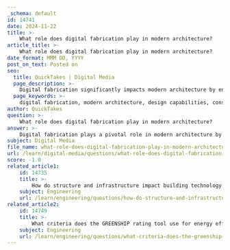 ```yaml
---
_schema: default
id: 14741
date: 2024-11-22
title: >-
    What role does digital fabrication play in modern architecture?
article_title: >-
    What role does digital fabrication play in modern architecture?
date_format: MMM DD, YYYY
post_on_text: Posted on
seo:
  title: QuickTakes | Digital Media
  page_description: >-
    Digital fabrication significantly impacts modern architecture by enhancing design capabilities, improving construction efficiency, and promoting sustainability through innovative technologies like 3D printing and CNC machining.
  page_keywords: >-
    digital fabrication, modern architecture, design capabilities, construction efficiency, sustainability, automation, innovative design, 3D printing, CNC machining, case studies, architectural workflow
author: QuickTakes
question: >-
    What role does digital fabrication play in modern architecture?
answer: >-
    Digital fabrication plays a pivotal role in modern architecture by transforming the design and construction processes, enabling greater efficiency, customization, and sustainability. Here are some key aspects of its impact:\n\n1. **Innovative Design Capabilities**: Digital fabrication allows architects to visualize and manipulate their designs in a virtual environment. This capability enables them to explore multiple design alternatives without the constraints of physical modeling, leading to more innovative and complex architectural forms.\n\n2. **Automation and Efficiency**: Technologies such as Computer Numerical Control (CNC) machining and 3D printing have revolutionized construction methods. For instance, the semi-automated mason (SAM) can lay bricks at speeds nearly three times that of a human worker, significantly increasing construction efficiency and reducing labor costs.\n\n3. **Sustainability**: Digital fabrication techniques contribute to sustainable building practices by minimizing material waste and allowing for the use of advanced materials that enhance structural efficiency. The customization capabilities of 3D printing, for example, enable architects to create designs that are not only aesthetically pleasing but also environmentally friendly.\n\n4. **Case Studies and Applications**: Notable projects, such as the Walt Disney Concert Hall in Los Angeles, exemplify how digital fabrication can fulfill architects' desires for design freedom while providing efficient construction solutions. Additionally, initiatives like MIT's Fiberbots project showcase the potential of cooperative robotic manufacturing processes for large-scale construction.\n\n5. **Future Potential**: While digital fabrication has already made significant strides, its full potential remains largely unexplored. As the technology continues to evolve, it promises to further integrate design and fabrication processes, enhancing the overall architectural workflow.\n\nIn summary, digital fabrication is reshaping modern architecture by enhancing design capabilities, improving construction efficiency, promoting sustainability, and paving the way for future innovations in the field.
subject: Digital Media
file_name: what-role-does-digital-fabrication-play-in-modern-architecture.md
url: /learn/digital-media/questions/what-role-does-digital-fabrication-play-in-modern-architecture
score: -1.0
related_article1:
    id: 14735
    title: >-
        How do structure and infrastructure impact building technology and science?
    subject: Engineering
    url: /learn/engineering/questions/how-do-structure-and-infrastructure-impact-building-technology-and-science
related_article2:
    id: 14749
    title: >-
        What criteria does the GREENSHIP rating tool use for energy efficiency and conservation?
    subject: Engineering
    url: /learn/engineering/questions/what-criteria-does-the-greenship-rating-tool-use-for-energy-efficiency-and-conservation
---
```


&nbsp;